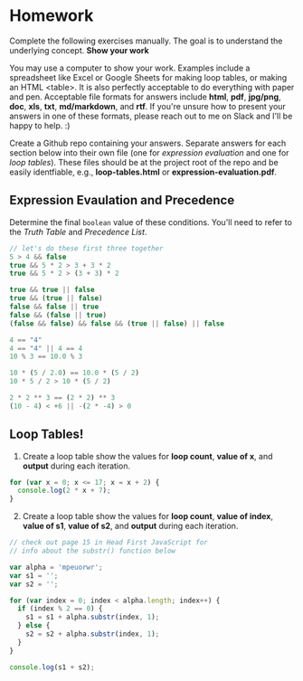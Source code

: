 # Homework
Complete the following exercises manually. The goal is to understand the underlying concept. **Show your work**

You may use a computer to show your work. Examples include a spreadsheet like Excel or Google Sheets for making loop tables, or making an HTML &lt;table&gt;. It is also perfectly acceptable to do everything with paper and pen. Acceptable file formats for answers include **html**, **pdf**, **jpg/png**, **doc**, **xls**, **txt**, **md/markdown**, and **rtf**. If you're unsure how to present your answers in one of these formats, please reach out to me on Slack and I'll be happy to help. :)

Create a Github repo containing your answers. Separate answers for each section below into their own file (one for _expression evaluation_ and one for _loop tables_). These files should be at the project root of the repo and be easily identfiable, e.g., **loop-tables.html** or **expression-evaluation.pdf**. 

## Expression Evaulation and Precedence
Determine the final `boolean` value of these conditions. You'll need to refer to the _Truth Table_ and _Precedence List_.

```javascript
// let's do these first three together
5 > 4 && false
true && 5 * 2 > 3 + 3 * 2
true && 5 * 2 > (3 + 3) * 2

true && true || false
true && (true || false)
false && false || true
false && (false || true)
(false && false) && false && (true || false) || false

4 == "4"
4 == "4" || 4 == 4
10 % 3 == 10.0 % 3

10 * (5 / 2.0) == 10.0 * (5 / 2)
10 * 5 / 2 > 10 * (5 / 2)

2 * 2 ** 3 == (2 * 2) ** 3
(10 - 4) < +6 || -(2 * -4) > 0
```

## Loop Tables!
1) Create a loop table show the values for **loop count**, **value of x**, and **output** during each iteration.

```javascript
for (var x = 0; x <= 17; x = x + 2) {
  console.log(2 * x + 7);
}
```

2) Create a loop table show the values for **loop count**, **value of index**, **value of s1**, **value of s2**, and **output** during each iteration.

```javascript
// check out page 15 in Head First JavaScript for
// info about the substr() function below

var alpha = 'mpeuorwr';
var s1 = '';
var s2 = '';

for (var index = 0; index < alpha.length; index++) {
  if (index % 2 == 0) {
    s1 = s1 + alpha.substr(index, 1);
  } else {
    s2 = s2 + alpha.substr(index, 1);
  }
}

console.log(s1 + s2);
```
